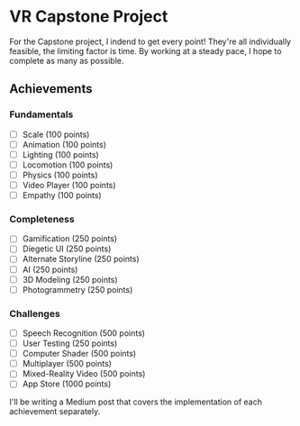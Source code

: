 # VR Capstone Project

For the Capstone project, I indend to get every point! They're all individually feasible, the limiting factor is time. By working at a steady pace, I hope to complete as many as possible. 

## Achievements
### Fundamentals
- [ ] Scale (100 points)
- [ ] Animation (100 points)
- [ ] Lighting (100 points)
- [ ] Locomotion (100 points)
- [ ] Physics (100 points)
- [ ] Video Player (100 points)
- [ ] Empathy (100 points)

### Completeness
- [ ] Gamification (250 points)
- [ ] Diegetic UI (250 points)
- [ ] Alternate Storyline (250 points)
- [ ] AI (250 points)
- [ ] 3D Modeling (250 points)
- [ ] Photogrammetry (250 points)

### Challenges
- [ ] Speech Recognition (500 points)
- [ ] User Testing (250 points)
- [ ] Computer Shader (500 points)
- [ ] Multiplayer (500 points)
- [ ] Mixed-Reality Video (500 points)
- [ ] App Store (1000 points)

I'll be writing a Medium post that covers the implementation of each achievement separately. 
